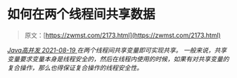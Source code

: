 <!--yml
category: 未分类
date: 0001-01-01 00:00:00
-->

# 如何在两个线程间共享数据

> 原文：[https://zwmst.com/2173.html](https://zwmst.com/2173.html)

   [ *Java高并发* ](https://zwmst.com/java%e9%ab%98%e5%b9%b6%e5%8f%91)*[ <time datetime="2021-08-19T08:53:20+08:00"> 2021-08-19 </time> ](https://zwmst.com/2173.html)  在两个线程间共享变量即可实现共享。
一般来说，共享变量要求变量本身是线程安全的，然后在线程内使用的时候，如果有对共享变量的复合操作，那么也得保证复合操作的线程安全性。*